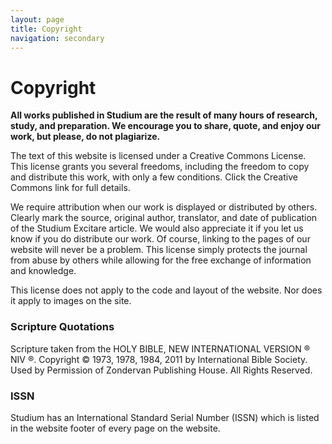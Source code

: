 ```yaml
---
layout: page
title: Copyright
navigation: secondary
---
```


# Copyright

**All works published in Studium are the result of many hours of research, study, and preparation. We encourage you to share, quote, and enjoy our work, but please, do not plagiarize.**

The text of this website is licensed under a Creative Commons License. This license grants you several freedoms, including the freedom to copy and distribute this work, with only a few conditions. Click the Creative Commons link for full details.

We require attribution when our work is displayed or distributed by others. Clearly mark the source, original author, translator, and date of publication of the Studium Excitare article. We would also appreciate it if you let us know if you do distribute our work. Of course, linking to the pages of our website will never be a problem. This license simply protects the journal from abuse by others while allowing for the free exchange of information and knowledge.

This license does not apply to the code and layout of the website. Nor does it apply to images on the site.

### Scripture Quotations

Scripture taken from the HOLY BIBLE, NEW INTERNATIONAL VERSION ® NIV ®. Copyright © 1973, 1978, 1984, 2011 by International Bible Society. Used by Permission of Zondervan Publishing House. All Rights Reserved.

### ISSN

Studium has an International Standard Serial Number (ISSN) which is listed in the website footer of every page on the website.